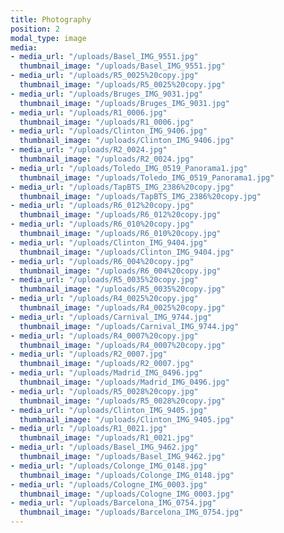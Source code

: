 ```yaml
---
title: Photography
position: 2
modal_type: image
media:
- media_url: "/uploads/Basel_IMG_9551.jpg"
  thumbnail_image: "/uploads/Basel_IMG_9551.jpg"
- media_url: "/uploads/R5_0025%20copy.jpg"
  thumbnail_image: "/uploads/R5_0025%20copy.jpg"
- media_url: "/uploads/Bruges_IMG_9031.jpg"
  thumbnail_image: "/uploads/Bruges_IMG_9031.jpg"
- media_url: "/uploads/R1_0006.jpg"
  thumbnail_image: "/uploads/R1_0006.jpg"
- media_url: "/uploads/Clinton_IMG_9406.jpg"
  thumbnail_image: "/uploads/Clinton_IMG_9406.jpg"
- media_url: "/uploads/R2_0024.jpg"
  thumbnail_image: "/uploads/R2_0024.jpg"
- media_url: "/uploads/Toledo_IMG_0519_Panorama1.jpg"
  thumbnail_image: "/uploads/Toledo_IMG_0519_Panorama1.jpg"
- media_url: "/uploads/TapBTS_IMG_2386%20copy.jpg"
  thumbnail_image: "/uploads/TapBTS_IMG_2386%20copy.jpg"
- media_url: "/uploads/R6_012%20copy.jpg"
  thumbnail_image: "/uploads/R6_012%20copy.jpg"
- media_url: "/uploads/R6_010%20copy.jpg"
  thumbnail_image: "/uploads/R6_010%20copy.jpg"
- media_url: "/uploads/Clinton_IMG_9404.jpg"
  thumbnail_image: "/uploads/Clinton_IMG_9404.jpg"
- media_url: "/uploads/R6_004%20copy.jpg"
  thumbnail_image: "/uploads/R6_004%20copy.jpg"
- media_url: "/uploads/R5_0035%20copy.jpg"
  thumbnail_image: "/uploads/R5_0035%20copy.jpg"
- media_url: "/uploads/R4_0025%20copy.jpg"
  thumbnail_image: "/uploads/R4_0025%20copy.jpg"
- media_url: "/uploads/Carnival_IMG_9744.jpg"
  thumbnail_image: "/uploads/Carnival_IMG_9744.jpg"
- media_url: "/uploads/R4_0007%20copy.jpg"
  thumbnail_image: "/uploads/R4_0007%20copy.jpg"
- media_url: "/uploads/R2_0007.jpg"
  thumbnail_image: "/uploads/R2_0007.jpg"
- media_url: "/uploads/Madrid_IMG_0496.jpg"
  thumbnail_image: "/uploads/Madrid_IMG_0496.jpg"
- media_url: "/uploads/R5_0028%20copy.jpg"
  thumbnail_image: "/uploads/R5_0028%20copy.jpg"
- media_url: "/uploads/Clinton_IMG_9405.jpg"
  thumbnail_image: "/uploads/Clinton_IMG_9405.jpg"
- media_url: "/uploads/R1_0021.jpg"
  thumbnail_image: "/uploads/R1_0021.jpg"
- media_url: "/uploads/Basel_IMG_9462.jpg"
  thumbnail_image: "/uploads/Basel_IMG_9462.jpg"
- media_url: "/uploads/Colonge_IMG_0148.jpg"
  thumbnail_image: "/uploads/Colonge_IMG_0148.jpg"
- media_url: "/uploads/Cologne_IMG_0003.jpg"
  thumbnail_image: "/uploads/Cologne_IMG_0003.jpg"
- media_url: "/uploads/Barcelona_IMG_0754.jpg"
  thumbnail_image: "/uploads/Barcelona_IMG_0754.jpg"
---
```


